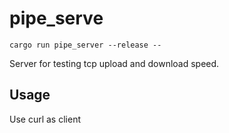 # pipe_serve

```cargo run pipe_server --release --```

Server for testing tcp upload and download speed.

## Usage

Use curl as client 
``````
